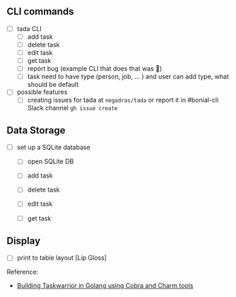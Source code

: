 ## CLI commands
- [ ] tada CLI
    -  [ ] add task
    -  [ ] delete task
    -  [ ] edit task
    -  [ ] get task
    -  [ ] report bug (example CLI that does that was 🤔)
    -  [ ] task need to have type (person, job, ... ) and user can add type, what should be default
- [ ] possible features
  - [ ] creating issues for tada at `negadras/tada` or report it in #bonial-cli Slack channel `gh issue create`

## Data Storage 
- [ ] set up a SQLite database
  -  [ ] open SQLite DB
  -  [ ] add task
  -  [ ] delete task
  -  [ ] edit task
  -  [ ] get task


## Display
- [ ] print to table layout [Lip Gloss]

Reference:
* [Building Taskwarrior in Golang using Cobra and Charm tools](https://www.youtube.com/watch?v=yiFhQGJeRJk)
